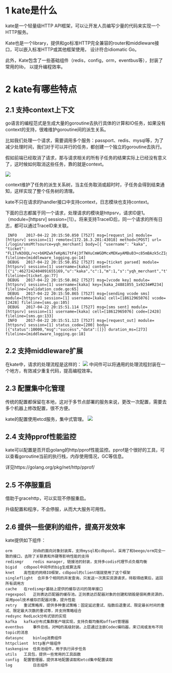 # 1 kate是什么

kate是一个轻量级HTTP API框架，可以让开发人员编写少量的代码来实现一个HTTP服务。

Kate也是一个library，提供和go标准HTTP完全兼容的router和middleware接口，可以嵌入标准HTTP或其他框架使用， 设计符合idiomatic Go。

此外，Kate包含了一些基础组件（redis，config，orm，eventbus等），封装了常用的lib， 以提升编程效率。

# 2 kate有哪些特点

## 2.1 支持context上下文

go语言的编程范式是生成大量的goroutine去执行具体的计算和IO任务，如果没有context的支持，很难维护goroutine间的派生关系。

比如我们处理一个请求，需要调用多个服务：passport、redis、mysql等，为了减少处理时间，我们对于可以并行的任务，都创建一个独立的goroutine去执行。

假如前端已经取消了请求，那与请求相关的所有子任务的结果实际上已经没有意义了，这时候如何取消这些任务，靠的就是context。

![](https://raw.githubusercontent.com/k81/kate_docs/master/Understanding-Go-Context-Library-Google-Docs.png)

context维护了任务的派生关系树，当主任务取消或超时时，子任务会得到结束通知，这样实现了整个任务树的清理。

kate不只在请求的handler接口中支持context，日志模块也支持context。

下面的日志都属于同一个请求，处理请求的模块是httpsrv，请求ID是1。 （module=[httpsrv] session=[1]）。将来支持TraceID后，同一个请求的所有日志，都可以通过TraceID来关联。
	
     INFO    2017-04-22 20:15:50.850 [7527] msg=[request_in] module=[httpsrv] session=[1] remote=[172.16.3.201:43018] method=[POST] url=[/login/smsMt?source=yqh_merchant] body=[{ "username": "kaka", "ticket": "FL1TvN3OQL/+c+b6MZwkfeKpNi7tF4j3f7WXuCmWGDMcxMEKwyAMBuB3+c85mBAzk5cZIgOHONhmD6X03Qu9fAfeCDV5iIomTc6WM5sTNgRGHRWEhmDCvP0jsH/7c75+rdfPAmEhWF2KiadyXgAAAP//"}] fileline=[middleware_logging.go:14]
     DEBUG   2017-04-22 20:15:50.852 [7527] msg=[ticket parsed] module=[httpsrv] session=[1] username=[kaka] content=[{"i":4627242404091655169,"u":"kaka","c":1,"m":1,"s":"yqh_merchant","t":1492862908}] fileline=[ticket.go:77]
     DEBUG   2017-04-22 20:15:50.862 [7527] msg=[vcode key] module=[httpsrv] session=[1] username=[kaka] key=[kaka_24881055_1x9234#R234] fileline=[validation_code.go:65]
     DEBUG   2017-04-22 20:15:50.865 [7527] msg=[sending vcode sms] module=[httpsrv] session=[1] username=[kaka] cell=[18612965076] vcode=[2428] fileline=[sms.go:105]
     DEBUG   2017-04-22 20:15:51.114 [7527] msg=[sms sent] module=[httpsrv] session=[1] username=[kaka] cell=[18612965076] code=[2428] fileline=[sms.go:133]
     INFO    2017-04-22 20:15:51.123 [7527] msg=[request_out] module=[httpsrv] session=[1] status_code=[200] body=[{"status":10000,"msg":"success","data":[]}] duration_ms=[273] fileline=[middleware_logging.go:18]

## 2.2 支持middleware扩展

在kate中，请求的处理流程是这样的：
![](https://raw.githubusercontent.com/k81/kate_docs/master/middlware.png)
中间件可以将通用的处理流程封装在一个地方，有效减少重复代码，提高编程效率。
## 2.3 配置集中化管理

传统的配置都保留在本地，这对于多节点部署的服务来说，更改一次配置，需要去多个机器上修改配置，很不方便。

kate的配置使用etcd服务，集中式管理。
![](https://raw.githubusercontent.com/k81/kate_docs/master/etcd.png)

## 2.4 支持pprof性能监控

kate可以配置是否开启golang的http/pprof性能监控。pprof是个很好的工具，可以查看goroutine当前的执行栈，内存使用情况，GC等信息。

详见https://golang.org/pkg/net/http/pprof/
## 2.5 不停服重启

借助于gracehttp，可以实现不停服重启。

升级配置和程序，不会停服，从而大大服务可用性。
## 2.6 提供一些便利的组件，提高开发效率

kate提供如下组件：

    orm	        对db的面向对象封装库，支持mysql和cdbpool。采用了和beego/orm完全一致的接口，去除了关联表和外键等影响性能的支持
    redismgr	redis manager, 链接池的封装，支持多codis代理节点负载均衡
    bigid	cdbpool中间件的big生成算法库
    knet	高性能的网络IO框架，cdbpool的client端就使用了这个框架
    singleflight  合并多个相同的并发查询，只发送一次真实资源请求，待取得结果后，返回所有调用方
    cache	在redismgr基础上提供的缓存访问的简单接口
    regexpool	正则表达匹配器的缓存池。正则表达匹配器对象的创建和销毁是很耗费资源的，采用pool技术缓存匹配器对象，提升性能
    retry	重试策略库，提供多种重试策略：固定延迟重试、指数后退重试、限定最长时间的重试、限定最大次数的重试等，并支持策略组合
    redsync	RedLock分布式锁的实现
    kafka	kafka分布式集群客户端实现，支持负载均衡和offset管理器
    eventbus    事件总线，对MQ的高级封装。上层通过注册Codec编码器，来订阅或发布不同topic的消息
    datasync	binlog消费组件
    httpclient	http客户端组件
    taskengine	任务池组件，用于执行异步任务
    utils	工具包，提供一些常用的工具函数
    config	配置管理器，提供本地配置读取和etcd集中配置读取
    log	        日志组件

